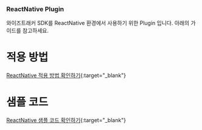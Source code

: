 ### ReactNative Plugin 

와이즈트래커 SDK를 ReactNative 환경에서 사용하기 위한 Plugin 입니다. 
아래의 가이드를 참고하세요. 

# 적용 방법 
[ReactNative 적용 방법 확인하기](https://document.wisetracker.co.kr/v/v2-developer/sdk/react-native/reactnative-install-guide){:target="_blank"}


# 샘플 코드 
[ReactNative 샘플 코드 확인하기](https://github.com/WisetrackerTechteam/SdkSampleSource/tree/main/SampleReactNative){:target="_blank"}

